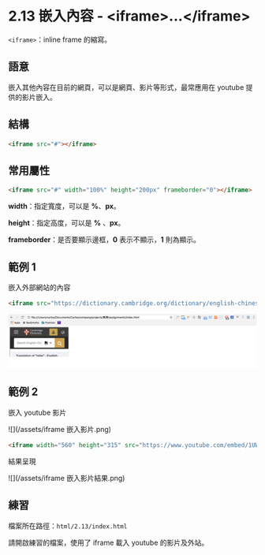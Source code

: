 # 2.13 嵌入內容 - &lt;iframe&gt;...&lt;/iframe&gt;

`<iframe>`：inline frame 的縮寫。

## 語意

嵌入其他內容在目前的網頁，可以是網頁、影片等形式，最常應用在 youtube 提供的影片嵌入。

## 結構

```html
<iframe src="#"></iframe>
```

## 常用屬性

```html
<iframe src="#" width="100%" height="200px" frameborder="0"></iframe>
```

**width**：指定寬度，可以是 **%**、**px**。

**height**：指定高度，可以是 **%** 、**px**。

**frameborder**：是否要顯示邊框，**0** 表示不顯示，**1** 則為顯示。

## 範例 1

嵌入外部網站的內容

```html
<iframe src="https://dictionary.cambridge.org/dictionary/english-chinese-traditional/table"></iframe>
```

![](/assets/iframe_嵌入外部網站.png)

## 範例 2

嵌入 youtube 影片

![](/assets/iframe 嵌入影片.png)

```html
<iframe width="560" height="315" src="https://www.youtube.com/embed/1UWI7epjcBk" frameborder="0" allow="autoplay; encrypted-media" allowfullscreen></iframe>
```

結果呈現

![](/assets/iframe 嵌入影片結果.png)

## 練習

檔案所在路徑：`html/2.13/index.html`

請開啟練習的檔案，使用了 iframe 載入 youtube 的影片及外站。

